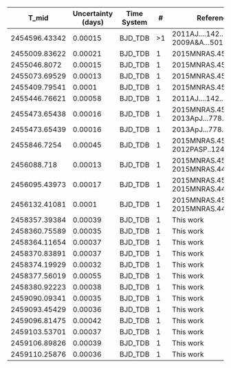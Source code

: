 |T_mid|Uncertainty (days)           |Time System|#                                            |Reference                           |
|-----|-----------------------------|-----------|---------------------------------------------|------------------------------------|
|2454596.43342|0.00015                      |BJD_TDB    |>1                                           |2011AJ….142..115D; 2009A&A…501..785G|
|2455009.83622|0.00021                      |BJD_TDB    |1                                            |2015MNRAS.450.1760T                 |
|2455046.8072|0.00015                      |BJD_TDB    |1                                            |2015MNRAS.450.1760T                 |
|2455073.69529|0.00013                      |BJD_TDB    |1                                            |2015MNRAS.450.1760T                 |
|2455409.79541|0.0001                       |BJD_TDB    |1                                            |2015MNRAS.450.1760T                 |
|2455446.76621|0.00058                      |BJD_TDB    |1                                            |2011AJ....142..115D                 |
|2455473.65438|0.00016                      |BJD_TDB    |1                                            |2015MNRAS.450.1760T; 2013ApJ…778..184J|
|2455473.65439|0.00016                      |BJD_TDB    |1                                            |2013ApJ...778..184J                 |
|2455846.7254|0.00045                      |BJD_TDB    |1                                            |2015MNRAS.450.1760T; 2012PASP..124..212S|
|2456088.718|0.00013                      |BJD_TDB    |1                                            |2015MNRAS.450.1760T; 2015MNRAS.447..463N|
|2456095.43973|0.00017                      |BJD_TDB    |1                                            |2015MNRAS.450.1760T; 2015MNRAS.447..463N|
|2456132.41081|0.0001                       |BJD_TDB    |1                                            |2015MNRAS.450.1760T; 2015MNRAS.447..463N|
|2458357.39384|0.00039                      |BJD_TDB    |1                                            |This work                           |
|2458360.75589|0.00035                      |BJD_TDB    |1                                            |This work                           |
|2458364.11654|0.00037                      |BJD_TDB    |1                                            |This work                           |
|2458370.83891|0.00037                      |BJD_TDB    |1                                            |This work                           |
|2458374.19929|0.00032                      |BJD_TDB    |1                                            |This work                           |
|2458377.56019|0.00055                      |BJD_TDB    |1                                            |This work                           |
|2458380.92223|0.00038                      |BJD_TDB    |1                                            |This work                           |
|2459090.09341|0.00035                      |BJD_TDB    |1                                            |This work                           |
|2459093.45429|0.00036                      |BJD_TDB    |1                                            |This work                           |
|2459096.81475|0.00042                      |BJD_TDB    |1                                            |This work                           |
|2459103.53701|0.00037                      |BJD_TDB    |1                                            |This work                           |
|2459106.89826|0.00039                      |BJD_TDB    |1                                            |This work                           |
|2459110.25876|0.00036                      |BJD_TDB    |1                                            |This work                           |
